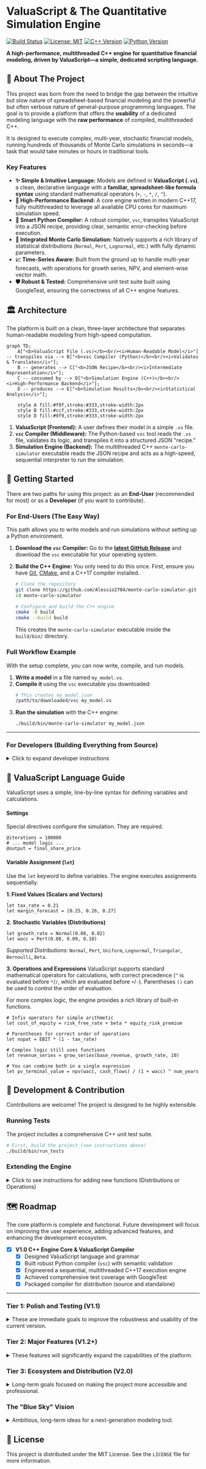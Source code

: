 # ValuaScript & The Quantitative Simulation Engine

[![Build Status](https://img.shields.io/badge/build-passing-brightgreen)](https://github.com/Alessio2704/monte-carlo-simulator/actions)
[![License: MIT](https://img.shields.io/badge/License-MIT-yellow.svg)](https://opensource.org/licenses/MIT)
[![C++ Version](https://img.shields.io/badge/C%2B%2B-17-blue.svg)](https://isocpp.org/std/the-standard)
[![Python Version](https://img.shields.io/badge/Python-3.7+-blue.svg)](https://www.python.org/downloads/)

**A high-performance, multithreaded C++ engine for quantitative financial modeling, driven by ValuaScript—a simple, dedicated scripting language.**

## 📖 About The Project

This project was born from the need to bridge the gap between the intuitive but slow nature of spreadsheet-based financial modeling and the powerful but often verbose nature of general-purpose programming languages. The goal is to provide a platform that offers the **usability** of a dedicated modeling language with the **raw performance** of compiled, multithreaded C++.

It is designed to execute complex, multi-year, stochastic financial models, running hundreds of thousands of Monte Carlo simulations in seconds—a task that would take minutes or hours in traditional tools.

### Key Features

- **✨ Simple & Intuitive Language:** Models are defined in **ValuaScript (`.vs`)**, a clean, declarative language with a **familiar, spreadsheet-like formula syntax** using standard mathematical operators (`+`, `-`, `*`, `/`, `^`).
- **🚀 High-Performance Backend:** A core engine written in modern C++17, fully multithreaded to leverage all available CPU cores for maximum simulation speed.
- **🐍 Smart Python Compiler:** A robust compiler, `vsc`, transpiles ValuaScript into a JSON recipe, providing clear, semantic error-checking before execution.
- **🎲 Integrated Monte Carlo Simulation:** Natively supports a rich library of statistical distributions (`Normal`, `Pert`, `Lognormal`, etc.) with fully dynamic parameters.
- **📈 Time-Series Aware:** Built from the ground up to handle multi-year forecasts, with operations for growth series, NPV, and element-wise vector math.
- **🛡️ Robust & Tested:** Comprehensive unit test suite built using GoogleTest, ensuring the correctness of all C++ engine features.

## 🏛️ Architecture

The platform is built on a clean, three-layer architecture that separates human-readable modeling from high-speed computation.

```mermaid
graph TD;
    A["<b>ValuaScript File (.vs)</b><br/><i>Human-Readable Model</i>"] -- transpiles via --> B["<b>vsc Compiler (Python)</b><br/><i>Validates & Translates</i>"];
    B -- generates --> C["<b>JSON Recipe</b><br/><i>Intermediate Representation</i>"];
    C -- consumed by --> D["<b>Simulation Engine (C++)</b><br/><i>High-Performance Backend</i>"];
    D -- produces --> E["<b>Simulation Results</b><br/><i>Statistical Analysis</i>"];

    style A fill:#f9f,stroke:#333,stroke-width:2px
    style B fill:#ccf,stroke:#333,stroke-width:2px
    style D fill:#9f9,stroke:#333,stroke-width:2px
```

1.  **ValuaScript (Frontend):** A user defines their model in a simple `.vs` file.
2.  **`vsc` Compiler (Middleware):** The Python-based `vsc` tool reads the `.vs` file, validates its logic, and transpiles it into a structured JSON "recipe."
3.  **Simulation Engine (Backend):** The multithreaded C++ `monte-carlo-simulator` executable reads the JSON recipe and acts as a high-speed, sequential interpreter to run the simulation.

## 🚀 Getting Started

There are two paths for using this project: as an **End-User** (recommended for most) or as a **Developer** (if you want to contribute).

### For End-Users (The Easy Way)

This path allows you to write models and run simulations without setting up a Python environment.

1.  **Download the `vsc` Compiler:**
    Go to the [**latest GitHub Release**](https://github.com/Alessio2704/monte-carlo-simulator/releases) and download the `vsc` executable for your operating system.

2.  **Build the C++ Engine:**
    You only need to do this once. First, ensure you have [Git](https://git-scm.com/), [CMake](https://cmake.org/), and a C++17 compiler installed.

    ```bash
    # Clone the repository
    git clone https://github.com/Alessio2704/monte-carlo-simulator.git
    cd monte-carlo-simulator

    # Configure and build the C++ engine
    cmake -B build
    cmake --build build
    ```

    This creates the `monte-carlo-simulator` executable inside the `build/bin/` directory.

### Full Workflow Example

With the setup complete, you can now write, compile, and run models.

1.  **Write a model** in a file named `my_model.vs`.
2.  **Compile it** using the `vsc` executable you downloaded:
    ```bash
    # This creates my_model.json
    /path/to/downloaded/vsc my_model.vs
    ```
3.  **Run the simulation** with the C++ engine:
    ```bash
    ./build/bin/monte-carlo-simulator my_model.json
    ```

---

### For Developers (Building Everything from Source)

<details>
<summary>Click to expand developer instructions</summary>

This path is for those who wish to modify the compiler or the C++ engine.

#### 📋 Prerequisites

- **Git:** To clone the repository.
- **C++ Compiler (C++17):** e.g., Clang, GCC, or MSVC.
- **CMake (3.14+):** To build the C++ engine.
- **Python (3.7+):** To build and run the `vsc` compiler from source.

#### 🛠️ Build Instructions

1.  **Clone the Repository:**
    ```bash
    git clone https://github.com/Alessio2704/monte-carlo-simulator.git
    cd monte-carlo-simulator
    ```
2.  **Build the C++ Engine:**
    ```bash
    cmake -B build
    cmake --build build
    ```
3.  **Build and Install the `vsc` Compiler:**
    ```bash
    cd compiler
    # Create a virtual environment
    python3 -m venv venv
    source venv/bin/activate
    # Install in editable mode
    pip install -e .
    ```
    The `vsc` command is now available in your shell as long as the virtual environment is active.

</details>

## 📜 ValuaScript Language Guide

ValuaScript uses a simple, line-by-line syntax for defining variables and calculations.

#### Settings

Special directives configure the simulation. They are required.

```valuascript
@iterations = 100000
# ... model logic ...
@output = final_share_price
```

#### Variable Assignment (`let`)

Use the `let` keyword to define variables. The engine executes assignments sequentially.

**1. Fixed Values (Scalars and Vectors)**

```valuascript
let tax_rate = 0.21
let margin_forecast = [0.25, 0.26, 0.27]
```

**2. Stochastic Variables (Distributions)**

```valuascript
let growth_rate = Normal(0.08, 0.02)
let wacc = Pert(0.08, 0.09, 0.10)
```

_Supported Distributions:_ `Normal`, `Pert`, `Uniform`, `Lognormal`, `Triangular`, `Bernoulli`, `Beta`.

**3. Operations and Expressions**
ValuaScript supports standard mathematical operators for calculations, with correct precedence (`^` is evaluated before `*`/`/`, which are evaluated before `+`/`-`). Parentheses `()` can be used to control the order of evaluation.

For more complex logic, the engine provides a rich library of built-in functions.

```valuascript
# Infix operators for simple arithmetic
let cost_of_equity = risk_free_rate + beta * equity_risk_premium

# Parentheses for correct order of operations
let nopat = EBIT * (1 - tax_rate)

# Complex logic still uses functions
let revenue_series = grow_series(base_revenue, growth_rate, 10)

# You can combine both in a single expression
let pv_terminal_value = npv(wacc, cash_flows) / (1 + wacc) ^ num_years
```

## 🔬 Development & Contribution

Contributions are welcome! The project is designed to be highly extensible.

### Running Tests

The project includes a comprehensive C++ unit test suite.

```bash
# First, build the project (see instructions above)
./build/bin/run_tests
```

### Extending the Engine

<details>
<summary>Click to see instructions for adding new functions (Distributions or Operations)</summary>

The new architecture makes adding any function (`Sampler` or `Operation`) a simple, unified process.

1.  **Define the Logic (C++):** In `include/engine/samplers.h` or `include/engine/operations.h`, create a new class (e.g., `NewFunction`) that inherits from `IExecutable` and implements the `TrialValue execute(const std::vector<TrialValue>& args) const` method.
2.  **Register in Factory (C++):** In `src/engine/SimulationEngine.cpp`, go to the `build_executable_factory` method and add a new entry to the map:
    ```cpp
    m_executable_factory["new_function_name"] = [] { return std::make_unique<NewFunction>(); };
    ```
3.  **Register in Compiler (Python):** In `compiler/vsc.py`, add the `"new_function_name"` to the `VALID_FUNCTIONS` set.
4.  **Add a Test (C++):** In `test/engine_tests.cpp`, add a new test case to the appropriate `INSTANTIATE_TEST_SUITE_P` block to validate your new function's logic.

</details>

## 🗺️ Roadmap

The core platform is complete and functional. Future development will focus on improving the user experience, adding advanced features, and enhancing the development ecosystem.

- [x] **V1.0 C++ Engine Core & ValuaScript Compiler**
  - [x] Designed ValuaScript language and grammar
  - [x] Built robust Python compiler (`vsc`) with semantic validation
  - [x] Engineered a sequential, multithreaded C++17 execution engine
  - [x] Achieved comprehensive test coverage with GoogleTest
  - [x] Packaged compiler for distribution (source and standalone)

---

### Tier 1: Polish and Testing (V1.1)

<details>
<summary>These are immediate goals to improve the robustness and usability of the current version.</summary>

- [ ] **Compiler Test Suite:**
  - [ ] Implement a test suite for the `vsc` compiler using `pytest`.
- [ ] **Improved Error Reporting:**
  - [ ] Enhance the compiler to report the line and column number where an error occurred.
  </details>

### Tier 2: Major Features (V1.2+)

<details>
<summary>These features will significantly expand the capabilities of the platform.</summary>

- [ ] **External Data Integration:**
  - [ ] Add a `read_csv("path", "column")` function to ValuaScript to allow models to use external data sources.
  - [ ] Implement the corresponding `Operation` in the C++ engine.
- [ ] **Streamlined Workflow:**
  - [ ] Add a `--run` flag to the `vsc` compiler.
  - [ ] When `--run` is used, `vsc` will automatically execute the `monte-carlo-simulator` with the newly generated JSON file.
- [ ] **Enhanced Output Options:**
  - [ ] Add a `@output_file = "results.csv"` directive to ValuaScript.
  - [ ] Update the C++ engine to write all trial results to the specified CSV file for further analysis in tools like Excel, Python, or R.

</details>

### Tier 3: Ecosystem and Distribution (V2.0)

<details>
<summary>Long-term goals focused on making the project more accessible and professional.</summary>

- [ ] **Automated Cross-Platform Builds (CI/CD):**
  - [ ] Create a GitHub Actions workflow to automatically build the C++ engine and the standalone `vsc` executable for Windows, macOS, and Linux.
  - [ ] Configure the workflow to attach all binaries to new GitHub Releases automatically.
- [ ] **Dedicated Documentation Website:**
  - [ ] Use a static site generator like MkDocs or Docusaurus to create a full documentation website.
  - [ ] Host the site on GitHub Pages for a polished, professional look.

</details>

### The "Blue Sky" Vision

<details>
<summary>Ambitious, long-term ideas for a next-generation modeling tool.</summary>

- [ ] **VS Code Extension:**
  - [ ] Develop an extension for Visual Studio Code providing syntax highlighting for `.vs` files.
  - [ ] Implement real-time error checking (linting) and autocompletion for ValuaScript functions.
- [ ] **Data Visualization:**
  - [ ] Add a feature to automatically generate and display a histogram of the final output distribution after a simulation run.

</details>

## 📄 License

This project is distributed under the MIT License. See the `LICENSE` file for more information.
